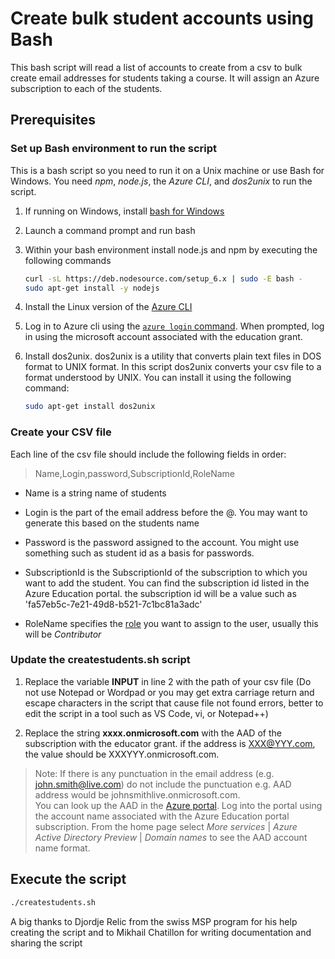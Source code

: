 # Create bulk student accounts using Bash

This bash script will read a list of accounts to create from a csv to bulk create email addresses for students taking a course. It will assign an Azure subscription to each of the students.

## Prerequisites

### Set up Bash environment to run the script

This is a bash script so you need to run it on a Unix machine or use Bash for Windows. You need *npm*, *node.js*, the *Azure CLI*, and *dos2unix* to run the script.

1. If running on Windows, install [bash for Windows](https://docs.microsoft.com/windows/wsl/install-win10?redirectedfrom=MSDN&WT.mc_id=academiccontent-github-cxa)

1. Launch a command prompt and run bash

1. Within your bash environment install node.js and npm by executing the following commands

    ```sh
    curl -sL https://deb.nodesource.com/setup_6.x | sudo -E bash -
    sudo apt-get install -y nodejs
    ```

1. Install the Linux version of the [Azure CLI](https://docs.microsoft.com/cli/azure/install-azure-cli?view=azure-cli-latest&WT.mc_id=academiccontent-github-cxa)

1. Log in to Azure cli using the [`azure login` command](https://docs.microsoft.com/cli/azure/authenticate-azure-cli?view=azure-cli-latest&WT.mc_id=academiccontent-github-cxa). When prompted, log in using the microsoft account associated with the education grant.

1. Install dos2unix. dos2unix is a utility that converts plain text files in DOS format to UNIX format. In this script dos2unix converts your csv file to a format understood by UNIX. You can install it using the following command:

    ```sh
    sudo apt-get install dos2unix
    ````

### Create your CSV file

Each line of the csv file should include the following fields in order:

> Name,Login,password,SubscriptionId,RoleName

* Name is a string name of students

* Login is the part of the email address before the @. You may want to generate this based on the students name

* Password is the password assigned to the account. You might use something such as student id as a basis for passwords.

* SubscriptionId is the SubscriptionId of the subscription to which you want to add the student. You can find the subscription id listed in the Azure Education portal.
the subscription id will be a value such as 'fa57eb5c-7e21-49d8-b521-7c1bc81a3adc'

* RoleName specifies the [role](https://docs.microsoft.com/azure/role-based-access-control/built-in-roles?WT.mc_id=academiccontent-github-cxa) you want to assign to the user, usually this will be *Contributor*

### Update the createstudents.sh script

1. Replace the variable **INPUT** in line 2 with the path of your csv file (Do not use Notepad or Wordpad or you may get extra carriage return and escape
characters in the script that cause file not found errors, better to edit the script in a tool such as VS Code, vi, or Notepad++)

1. Replace the string **xxxx.onmicrosoft.com** with the AAD of the subscription with the educator grant. if the address is XXX@YYY.com, the value should be XXXYYY.onmicrosoft.com.

> Note: If there is any punctuation in the email address (e.g. john.smith@live.com) do not include the punctuation e.g. AAD address would be johnsmithlive.onmicrosoft.com.  
> You can look up the AAD in the [Azure portal](https://portal.azure.com?WT.mc_id=academiccontent-github-cxa).  Log into the portal using the account name associated with the Azure Education portal subscription. From the home page select *More services* | *Azure Active Directory Preview* | *Domain names* to see the AAD account name format.

## Execute the script

```sh
./createstudents.sh
```

A big thanks to Djordje Relic from the swiss MSP program for his help creating the script and to Mikhail Chatillon for writing documentation and sharing the script
